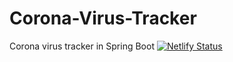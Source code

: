 # Corona-Virus-Tracker
Corona virus tracker in Spring Boot
[![Netlify Status](https://api.netlify.com/api/v1/badges/72323515-91b4-475a-87a9-11c70c5093eb/deploy-status)](https://app.netlify.com/sites/mulitu-corona-tracker/deploys)
